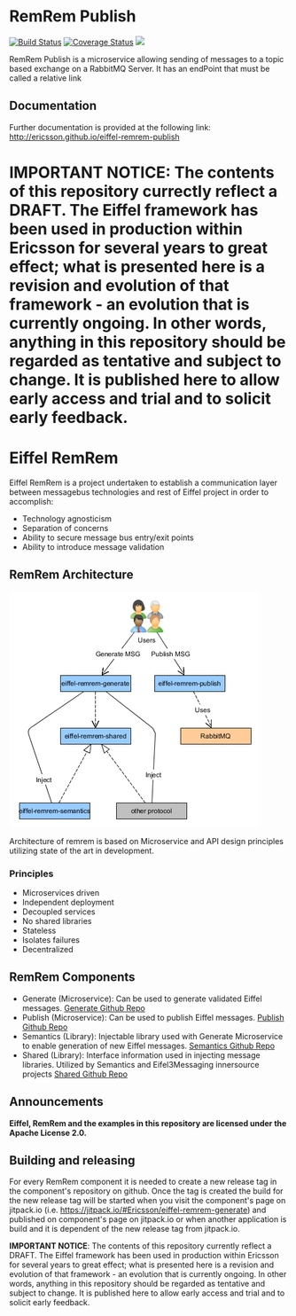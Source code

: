 # RemRem Publish

[![Build Status](https://travis-ci.org/Ericsson/eiffel-remrem-publish.svg?branch=master)](https://travis-ci.org/Ericsson/eiffel-remrem-publish)
[![Coverage Status](https://coveralls.io/repos/github/Ericsson/eiffel-remrem-publish/badge.svg?branch=master)](https://coveralls.io/github/Ericsson/eiffel-remrem-publish?branch=master)
[![](https://jitpack.io/v/Ericsson/eiffel-remrem-publish.svg)](https://jitpack.io/#Ericsson/eiffel-remrem-publish)


RemRem Publish is a microservice allowing sending of messages to a topic based exchange on a RabbitMQ Server. It has an endPoint that must be called a relative link

## Documentation
Further documentation is provided at the following link: http://ericsson.github.io/eiffel-remrem-publish



__IMPORTANT NOTICE:__ The contents of this repository currectly reflect a __DRAFT__. The Eiffel framework has been used in production within Ericsson for several years to great effect; what is presented here is a revision and evolution of that framework - an evolution that is currently ongoing. In other words, anything in this repository should be regarded as tentative and subject to change. It is published here to allow early access and trial and to solicit early feedback.
=======
# Eiffel RemRem
Eiffel RemRem is a project undertaken to establish a communication layer between messagebus technologies and rest of Eiffel project in order to accomplish:
- Technology agnosticism
- Separation of concerns
- Ability to secure message bus entry/exit points
- Ability to introduce message validation

## RemRem Architecture
![RemRem Architecture](https://github.com/Ericsson/eiffel-remrem/raw/master/media/remrem_architecture.png "RemRem Architecture")

Architecture of remrem is based on Microservice and API design principles utilizing state of the art in development.

### Principles
- Microservices driven
 - Independent deployment
 - Decoupled services
 - No shared libraries
 - Stateless
 - Isolates failures
 - Decentralized

## RemRem Components
- Generate (Microservice): Can be used to generate validated Eiffel messages. [Generate Github Repo](https://github.com/Ericsson/eiffel-remrem-generate)
- Publish (Microservice): Can be used to publish Eiffel messages. [Publish Github Repo](https://github.com/Ericsson/eiffel-remrem-publish)
- Semantics (Library): Injectable library used with Generate Microservice to enable generation of new Eiffel messages. [Semantics Github Repo](https://github.com/Ericsson/eiffel-remrem-semantics)
- Shared (Library): Interface information used in injecting message libraries. Utilized by Semantics and Eifel3Messaging innersource projects [Shared Github Repo](https://github.com/Ericsson/eiffel-remrem-shared)

##  Announcements
__Eiffel, RemRem and the examples in this repository are licensed under the Apache License 2.0.__

## Building and releasing
For every RemRem component it is needed to create a new release tag in the component's repository on github. Once the tag is created the build for the new release tag will be started when you visit the component's page on jitpack.io (i.e. https://jitpack.io/#Ericsson/eiffel-remrem-generate) and published on component's page on jitpack.io or when another application is build and it is dependent of the new release tag from jitpack.io. 


__IMPORTANT NOTICE__: The contents of this repository currently reflect a DRAFT. The Eiffel framework has been used in production within Ericsson for several years to great effect; what is presented here is a revision and evolution of that framework - an evolution that is currently ongoing. In other words, anything in this repository should be regarded as tentative and subject to change. It is published here to allow early access and trial and to solicit early feedback.

